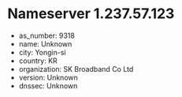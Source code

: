 # Nameserver 1.237.57.123

* as_number: 9318
* name: Unknown
* city: Yongin-si
* country: KR
* organization: SK Broadband Co Ltd
* version: Unknown
* dnssec: Unknown
